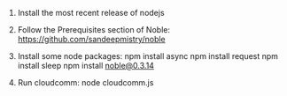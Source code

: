 1) Install the most recent release of nodejs

2) Follow the Prerequisites section of Noble:
	https://github.com/sandeepmistry/noble

3) Install some node packages:
	npm install async
	npm install request
	npm install sleep
	npm install noble@0.3.14

4) Run cloudcomm:
	node cloudcomm.js
